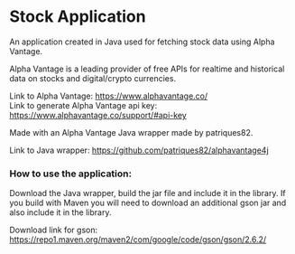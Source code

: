 # Stock Application

An application created in Java used for fetching stock data using Alpha Vantage.

Alpha Vantage is a leading provider of free APIs for realtime and historical data on stocks and digital/crypto currencies.

Link to Alpha Vantage: https://www.alphavantage.co/ <br/>
Link to generate Alpha Vantage api key: https://www.alphavantage.co/support/#api-key

Made with an Alpha Vantage Java wrapper made by patriques82.

Link to Java wrapper: https://github.com/patriques82/alphavantage4j

### How to use the application:

Download the Java wrapper, build the jar file and include it in the library.
If you build with Maven you will need to download an additional gson jar and also include it in the library.

Download link for gson: https://repo1.maven.org/maven2/com/google/code/gson/gson/2.6.2/
